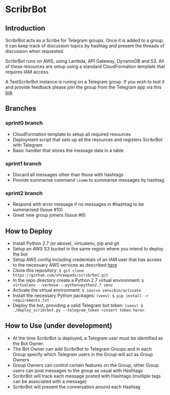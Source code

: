 # ScribrBot

## Introduction

ScribrBot acts as a Scribe for Telegram groups. Once it is added to a 
group, it can keep track of discussion topics by hashtag and present the
threads of discussion when requested.

ScribrBot runs on AWS, using Lambda, API Gateway, DynamoDB and S3. All of
these resources are setup using a standard CloudFormation template that
requires IAM access.

A TestScribrBot instance is runing on a Telegram group. If you wish to test it
and provide feedback please join the group from the Telegram app via this 
[link](https://t.me/joinchat/AzvE-kSJWSeP5YAUJNQ0tA)


## Branches

### sprint0 branch
* CloudFormation template to setup all required resources
* Deployment script that sets up all the resources and registers ScribrBot
with Telegram
* Basic handler that stores the message data in a table

### sprint1 branch
* Discard all messages other than those with hashtags
* Provide summarise command `\summ` to summarise messages by hashtag

### sprint2 branch
* Respond with error message if no messages in #hashtag to be summarised (Issue #10)
* Greet new group joiners (Issue #6)


## How to Deploy

* Install Python 2.7 (or above), virtualenv, pip and git
* Setup an AWS S3 bucket in the same region where you intend to deploy the bot
* Setup AWS config including credentials of an IAM user that has access to the
necessary AWS services as described 
[here](http://boto3.readthedocs.io/en/latest/guide/configuration.html#aws-config-file)
* Clone this repository: 
`$ git clone https://github.com/shreepads/scribrbot.git`
* In the repo directory create a Python 2.7 virtual environment:
`$ virtualenv --verbose --python=python2.7 venv`
* Activate the virtual environment:
`$ source venv/bin/activate`
* Install the necessary Python packages:
`(venv) $ pip install -r requirements.txt`
* Deploy the bot, providing a valid Telegram bot token:
`(venv) $ ./deploy_scribrbot.py --telegram_token <insert token here>`


## How to Use (under development)

* At the time ScribrBot is deployed, a Telegram user must be identified as the
 Bot Owner.
* The Bot Owner can add ScribrBot to Telegram Groups and in each Group specify
which Telegram users in the Group will act as Group Owners
* Group Owners can control certain features on the Group, other Group users
can post messages to the group as usual with Hashtags
* ScribrBot will track each message posted with Hashtags (multiple tags can be
associated with a message)
* ScribrBot will present the conversation around each Hashtag

